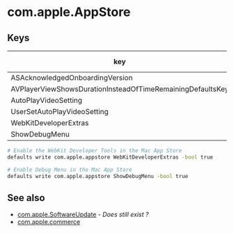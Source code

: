 # com.apple.AppStore

## Keys

| key                                                        | value type |
|------------------------------------------------------------|------------|
| ASAcknowledgedOnboardingVersion                            | int        |
| AVPlayerViewShowsDurationInsteadOfTimeRemainingDefaultsKey | bool       |
| AutoPlayVideoSetting                                       | ?          |
| UserSetAutoPlayVideoSetting                                | bool       |
| WebKitDeveloperExtras                                      | bool       |
| ShowDebugMenu                                              | bool       |

```bash
# Enable the WebKit Developer Tools in the Mac App Store
defaults write com.apple.appstore WebKitDeveloperExtras -bool true

# Enable Debug Menu in the Mac App Store
defaults write com.apple.appstore ShowDebugMenu -bool true
```

## See also

- [com.apple.SoftwareUpdate](com.apple.SoftwareUpdate.md) - _Does still exist ?_
- [com.apple.commerce](com.apple.commerce.md)